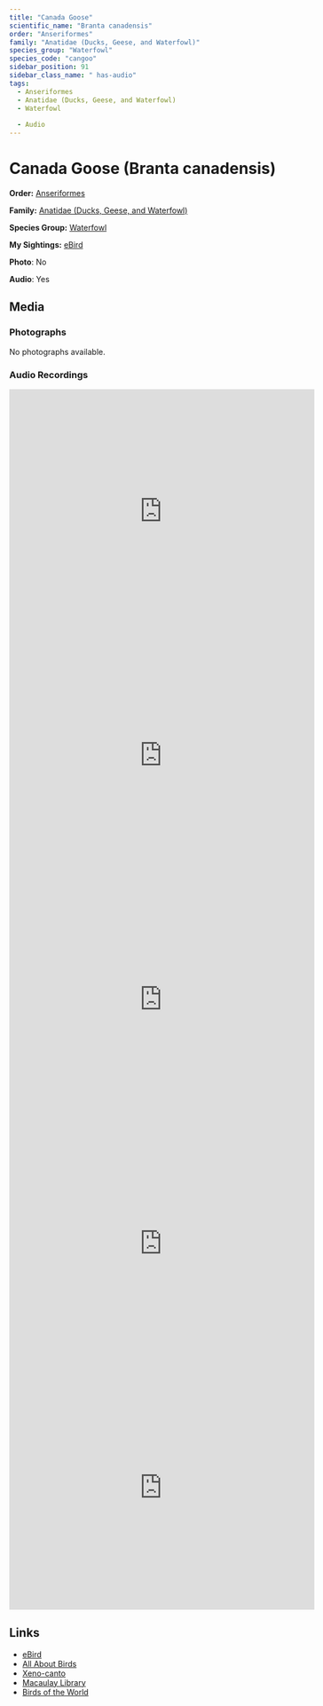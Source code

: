 ```yaml
---
title: "Canada Goose"
scientific_name: "Branta canadensis"
order: "Anseriformes"
family: "Anatidae (Ducks, Geese, and Waterfowl)"
species_group: "Waterfowl"
species_code: "cangoo"
sidebar_position: 91
sidebar_class_name: " has-audio"
tags: 
  - Anseriformes
  - Anatidae (Ducks, Geese, and Waterfowl)
  - Waterfowl
  
  - Audio
---
```


# Canada Goose (Branta canadensis)

**Order:** [Anseriformes](/tags/anseriformes)

**Family:** [Anatidae (Ducks, Geese, and Waterfowl)](/tags/anatidae-ducks-geese-and-waterfowl)

**Species Group:** [Waterfowl](/tags/waterfowl)

**My Sightings:** [eBird](https://ebird.org/lifelist?r=world&time=life&spp=cangoo)

**Photo**: No 

**Audio**: Yes

## Media
### Photographs
No photographs available.

### Audio Recordings
<iframe src="https://macaulaylibrary.org/asset/626617689/embed" width="550" height="440" frameborder="0" allowfullscreen></iframe>
<iframe src="https://macaulaylibrary.org/asset/626617690/embed" width="550" height="440" frameborder="0" allowfullscreen></iframe>
<iframe src="https://macaulaylibrary.org/asset/626617929/embed" width="550" height="440" frameborder="0" allowfullscreen></iframe>
<iframe src="https://macaulaylibrary.org/asset/626915514/embed" width="550" height="440" frameborder="0" allowfullscreen></iframe>
<iframe src="https://macaulaylibrary.org/asset/626915515/embed" width="550" height="440" frameborder="0" allowfullscreen></iframe>

## Links
* [eBird](https://ebird.org/species/cangoo) 
* [All About Birds](https://www.allaboutbirds.org/guide/cangoo) 
* [Xeno-canto](https://www.xeno-canto.org/species/branta-canadensis) 
* [Macaulay Library](https://search.macaulaylibrary.org/catalog?taxonCode=cangoo&sort=rating_rank_desc)
* [Birds of the World](https://birdsoftheworld.org/bow/species/cangoo)

